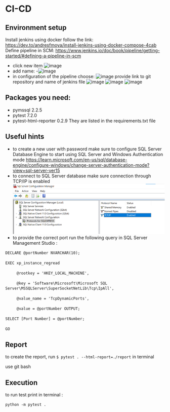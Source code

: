 # CI-CD

## Environment setup

Install jenkins using docker follow the link:
https://dev.to/andresfmoya/install-jenkins-using-docker-compose-4cab
Define pipeline in SCM:
https://www.jenkins.io/doc/book/pipeline/getting-started/#defining-a-pipeline-in-scm
- click new item
![image](https://user-images.githubusercontent.com/67369891/201055959-d9bcbd33-0fe2-4645-be4a-b23a7a9de367.png)
- add name:
-![image](https://user-images.githubusercontent.com/67369891/201056371-32ada2f2-396c-405a-90c9-51b704e542d4.png)
- in configuration of the pipeline choose:
![image](https://user-images.githubusercontent.com/67369891/201057041-ab783ccb-b4df-445b-8d67-46c275c8987f.png)
provide link to git repository and name of jenkins file
![image](https://user-images.githubusercontent.com/67369891/201057433-f06edfa6-ac8c-4d6e-b07e-3fce656c13f5.png)
![image](https://user-images.githubusercontent.com/67369891/201057545-72620fb5-6ccb-4a52-826f-c7d56f5af6d6.png)
![image](https://user-images.githubusercontent.com/67369891/201058043-5bf8d9b8-7dff-4f4f-b267-8ad4ec160558.png)


## Packages you need:
- pymssql 2.2.5
- pytest 7.2.0
- pytest-html-reporter 0.2.9
They are listed in the requirements.txt file

## Useful hints 
- to create a new user with password make sure to configure SQL Server Database Engine to start using SQL Server and Windows Authentication mode
https://learn.microsoft.com/en-us/sql/database-engine/configure-windows/change-server-authentication-mode?view=sql-server-ver15
- to connect to SQL Server database make sure connection through TCP/IP is enabled
![img.png](img.png)
- to provide the correct port run the following query in  SQL Server Management Studio :  
```
DECLARE @portNumber NVARCHAR(10);

EXEC xp_instance_regread

     @rootkey = 'HKEY_LOCAL_MACHINE',

     @key = 'Software\Microsoft\Microsoft SQL Server\MSSQLServer\SuperSocketNetLib\Tcp\IpAll',

     @value_name = 'TcpDynamicPorts',

     @value = @portNumber OUTPUT;

SELECT [Port Number] = @portNumber;

GO
```

## Report

to create the report, run 
```$ pytest . --html-report=./report```
in terminal

use git bash

## Execution

to run test print in terminal :
```
python -m pytest .
```
